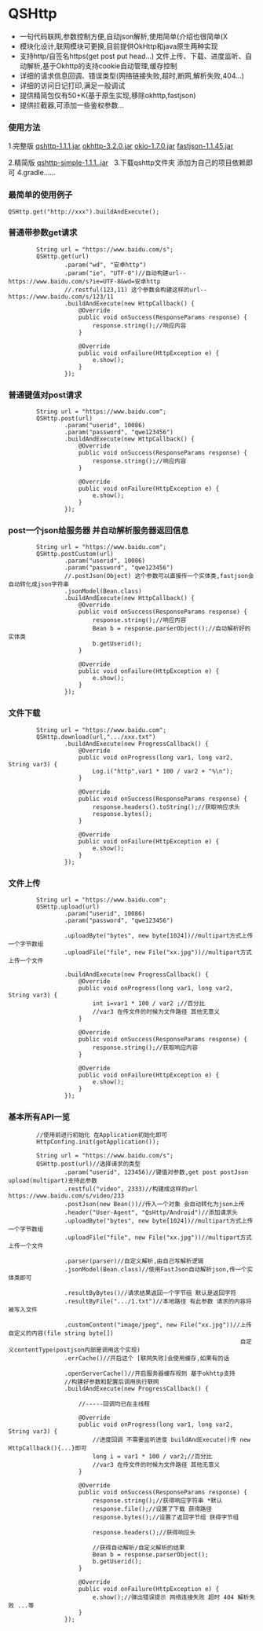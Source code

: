 QSHttp
====
  * 一句代码联网,参数控制方便,自动json解析,使用简单(介绍也很简单(X
  * 模块化设计,联网模块可更换,目前提供OkHttp和java原生两种实现
  * 支持http/自签名https(get post put head...) 文件上传、下载、进度监听、自动解析,基于Okhttp的支持cookie自动管理,缓存控制
  * 详细的请求信息回调、错误类型(网络链接失败,超时,断网,解析失败,404...)
  * 详细的访问日记打印,满足一般调试
  * 提供精简包仅有50+K(基于原生实现,移除okhttp,fastjson)
  * 提供拦截器,可添加一些鉴权参数...

### 使用方法
1.完整版
[qshttp-1.1.1.jar](https://raw.githubusercontent.com/tohodog/QSHttp/master/libs/qshttp-1.1.1.jar) 
[okhttp-3.2.0.jar](https://raw.githubusercontent.com/tohodog/QSHttp/master/libs/okhttp-3.2.0.jar) 
[okio-1.7.0.jar](https://raw.githubusercontent.com/tohodog/QSHttp/master/libs/okio-1.7.0.jar) 
[fastjson-1.1.45.jar](https://raw.githubusercontent.com/tohodog/QSHttp/master/libs/fastjson-1.1.45.jar)

2.精简版
[qshttp-simple-1.1.1..jar](https://raw.githubusercontent.com/tohodog/QSHttp/master/libs/qshttp-simple-1.1.1.jar)  
3.下载qshttp文件夹 添加为自己的项目依赖即可
4.gradle......
### 最简单的使用例子
```
QSHttp.get("http://xxx").buildAndExecute();
```


### 普通带参数get请求
```
        String url = "https://www.baidu.com/s";
        QSHttp.get(url)
                .param("wd", "安卓http")
                .param("ie", "UTF-8")//自动构建url--https://www.baidu.com/s?ie=UTF-8&wd=安卓http
                //.restful(123,11) 这个参数会构建这样的url--https://www.baidu.com/s/123/11
                .buildAndExecute(new HttpCallback() {
                    @Override
                    public void onSuccess(ResponseParams response) {
                        response.string();//响应内容
                    }

                    @Override
                    public void onFailure(HttpException e) {
                        e.show();
                    }
                });
```


### 普通键值对post请求
```
        String url = "https://www.baidu.com";
        QSHttp.post(url)
                .param("userid", 10086)
                .param("password", "qwe123456")
                .buildAndExecute(new HttpCallback() {
                    @Override
                    public void onSuccess(ResponseParams response) {
                        response.string();//响应内容
                    }

                    @Override
                    public void onFailure(HttpException e) {
                        e.show();
                    }
                });
```

###  post一个json给服务器 并自动解析服务器返回信息
```
        String url = "https://www.baidu.com";
        QSHttp.postCustom(url)
                .param("userid", 10086)
                .param("password", "qwe123456")
                //.postJson(Object) 这个参数可以直接传一个实体类,fastjson会自动转化成json字符串
                .jsonModel(Bean.class)
                .buildAndExecute(new HttpCallback() {
                    @Override
                    public void onSuccess(ResponseParams response) {
                        response.string();//响应内容
                        Bean b = response.parserObject();//自动解析好的实体类
                        b.getUserid();
                    }

                    @Override
                    public void onFailure(HttpException e) {
                        e.show();
                    }
                });
```


###  文件下载
```
        String url = "https://www.baidu.com";
        QSHttp.download(url,".../xxx.txt")
                .buildAndExecute(new ProgressCallback() {
                    @Override
                    public void onProgress(long var1, long var2, String var3) {
                        Log.i("http",var1 * 100 / var2 + "%\n");
                    }

                    @Override
                    public void onSuccess(ResponseParams response) {
                        response.headers().toString();//获取响应求头
                        response.bytes();
                    }

                    @Override
                    public void onFailure(HttpException e) {
                        e.show();
                    }
                });
```


###  文件上传
```
        String url = "https://www.baidu.com";
        QSHttp.upload(url)
                .param("userid", 10086)
                .param("password", "qwe123456")

                .uploadByte("bytes", new byte[1024])//multipart方式上传一个字节数组
                .uploadFile("file", new File("xx.jpg"))//multipart方式上传一个文件

                .buildAndExecute(new ProgressCallback() {
                    @Override
                    public void onProgress(long var1, long var2, String var3) {
                        int i=var1 * 100 / var2 ;//百分比
                        //var3 在传文件的时候为文件路径 其他无意义
                    }

                    @Override
                    public void onSuccess(ResponseParams response) {
                        response.string();//获取响应内容
                    }

                    @Override
                    public void onFailure(HttpException e) {
                        e.show();
                    }
                });
```



### 基本所有API一览

``` 
        //使用前进行初始化 在Application初始化即可
        HttpConfing.init(getApplication());

        String url = "https://www.baidu.com/s";
        QSHttp.post(url)//选择请求的类型
                .param("userid", 123456)//键值对参数,get post postJson upload(multipart)支持此参数
                .restful("video", 2333)//构建成这样的url https://www.baidu.com/s/video/233
                .postJson(new Bean())//传入一个对象 会自动转化为json上传
                .header("User-Agent", "QsHttp/Android")//添加请求头
                .uploadByte("bytes", new byte[1024])//multipart方式上传一个字节数组
                .uploadFile("file", new File("xx.jpg"))//multipart方式上传一个文件
                
                .parser(parser)//自定义解析,由自己写解析逻辑
                .jsonModel(Bean.class)//使用FastJson自动解析json,传一个实体类即可
                
                .resultByBytes()//请求结果返回一个字节组 默认是返回字符
                .resultByFile(".../1.txt")//本地路径 有此参数 请求的内容将被写入文件

                .customContent("image/jpeg", new File("xx.jpg"))//上传自定义的内容(file string byte[]) 
                                                                  自定义contentType(postjson内部是调用这个实现)
                .errCache()//开启这个 [联网失败]会使用缓存,如果有的话

                .openServerCache()//开启服务器缓存规则 基于okhttp支持
                //构建好参数和配置后调用执行联网
                .buildAndExecute(new ProgressCallback() {

                    //-----回调均已在主线程

                    @Override
                    public void onProgress(long var1, long var2, String var3) {
                        //进度回调 不需要监听进度 buildAndExecute()传 new HttpCallback(){...}即可
                        long i = var1 * 100 / var2;//百分比
                        //var3 在传文件的时候为文件路径 其他无意义
                    }

                    @Override
                    public void onSuccess(ResponseParams response) {
                        response.string();//获得响应字符串 *默认
                        response.file();//设置了下载 获得路径
                        response.bytes();//设置了返回字节组 获得字节组

                        response.headers();//获得响应头

                        //获得自动解析/自定义解析的结果
                        Bean b = response.parserObject();
                        b.getUserid();
                    }

                    @Override
                    public void onFailure(HttpException e) {
                        e.show();//弹出错误提示 网络连接失败 超时 404 解析失败 ...等
                    }
                });
```
